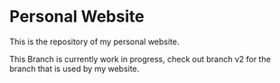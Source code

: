 # Personal Website

This is the repository of my personal website.

This Branch is currently work in progress, check out branch v2 for the branch that is used by my website.
